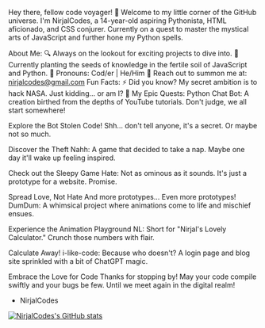 Hey there, fellow code voyager! 👋
Welcome to my little corner of the GitHub universe. I'm NirjalCodes, a 14-year-old aspiring Pythonista, HTML aficionado, and CSS conjurer. Currently on a quest to master the mystical arts of JavaScript and further hone my Python spells.

About Me:
🔍 Always on the lookout for exciting projects to dive into.
🌱 Currently planting the seeds of knowledge in the fertile soil of JavaScript and Python.
💬 Pronouns: Cod/er | He/Him
📧 Reach out to summon me at: nirjalcodes@gmail.com
Fun Facts:
⚡ Did you know? My secret ambition is to hack NASA. Just kidding... or am I? 🚀
My Epic Quests:
Python Chat Bot: A creation birthed from the depths of YouTube tutorials. Don't judge, we all start somewhere!

Explore the Bot
Stolen Code! Shh... don't tell anyone, it's a secret. Or maybe not so much.

Discover the Theft
Nahh: A game that decided to take a nap. Maybe one day it'll wake up feeling inspired.

Check out the Sleepy Game
Hate: Not as ominous as it sounds. It's just a prototype for a website. Promise.

Spread Love, Not Hate
And more prototypes...
Even more prototypes!
DumDum: A whimsical project where animations come to life and mischief ensues.

Experience the Animation Playground
NL: Short for "Nirjal's Lovely Calculator." Crunch those numbers with flair.

Calculate Away!
i-like-code: Because who doesn't? A login page and blog site sprinkled with a bit of ChatGPT magic.

Embrace the Love for Code
Thanks for stopping by!
May your code compile swiftly and your bugs be few. Until we meet again in the digital realm!

- NirjalCodes

[![NirjalCodes's GitHub stats](https://github-readme-stats.vercel.app/api?username=NirjalCodes&show_icons=true&theme=radical)](https://github.com/NirjalCodes)
